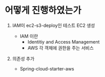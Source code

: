# 어떻게 진행하였는가



1. IAM이 ec2-s3-deploy인 테스트 EC2 생성
   - IAM 이란
     - Identitiy and Access Management
     - AWS 각 객체에 권한을 주는 서비스

2. 의존성 추가
   - Spring-cloud-starter-aws

